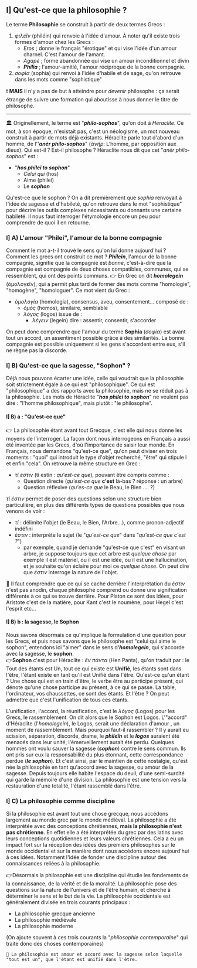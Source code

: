 ##  I] Qu'est-ce que la philosophie ? 


Le terme **Philosophie** se construit à partir de deux termes Grecs : 
1. *φιλεῖν* (philéin) qui renvoie à l'idée d'amour. À noter qu'il existe trois formes d'amour chez les Grecs : 
	* *Eros* ; donne le français "érotique" et qui vise l'idée d'un amour charnel. C'est l'amour de l'amant.
	* *Agapé* ; forme abandonnée qui vise un amour inconditionnel et divin
	*  ***Philia*** ; l'amour-amitié, l'amour réciproque de la bonne compagnie. 
2. *σοφία* (sophia) qui renvoi à l'idée d'habile et de sage, qu'on retrouve dans les mots comme "sophistique"

❗ **MAIS** il n'y a pas de but à atteindre pour *devenir* philosophe : ça serait étrange de suivre une formation qui aboutisse à nous donner le titre de philosophe.

----

🏛 Originellement, le terme est "***philo-sophos***", qu'on doit à *Héraclite*. Ce mot, à son époque, n'existait pas, c'est un néologisme, un mot nouveau construit à partir de mots déjà existants. 
Héraclite parle tout d'abord d'un homme, de l''***anèr philo-sophos***" (*ἀνήρ*: L’homme, par opposition aux dieux). Qui est-il ? Est-il philosophe ? Héraclite nous dit que cet "*anèr philo-sophos*" est :
- "***hos philei to sophon***"
	-  *Celui qui* (hos) 
	- Aime (philei) 
	- Le ***sophon***

Qu'est-ce que le sophon ? On a dit premièrement que *sophia* renvoyait à l'idée de sagesse et d'habileté, qu'on retrouve dans le mot "sophistique" pour décrire les outils complexes nécessitants ou donnants une certaine habileté. Il nous faut interroger l'étymologie encore un peu pour comprendre de quoi il en retourne.

### I] A) L'amour "Philei", l'amour de la bonne compagnie

Comment le mot a-t-il trouvé le sens qu'on lui donne aujourd'hui ? Comment les grecs ont construit ce mot ? ***Philein***, l'amour de la bonne compagnie, signifie que la compagnie est *bonne*, c'est-à-dire que la compagnie est compagnie de deux choses compatibles, communes, qui se ressemblent, qui ont des points communs. 
👉 En Grec on dit ***homolegein*** (ὁμολογεῖν), qui a permit plus tard de former des mots comme "homologie", "homogène", "homologuer". Ce mot vient du Grec  :
- *ὁμολογία* (homologia), consensus, aveu, consentement... composé de :
	- *ὁμός* (homos), similaire, semblable
	- *λόγος* (logos) issue de : 
		- *λέγειν* (legein) dire : assentir, consentir, s'accorder

On peut donc comprendre que l'amour du terme **Sophia** (*σοφία*) est avant tout un accord, un assentiment possible grâce à des similarités. La bonne compagnie est possible uniquement si les gens s'accordent entre eux, s'il ne règne pas la discorde.


### I] B) Qu'est-ce que la sagesse, "Sophon" ?

Déjà nous pouvons écarter une idée, celle qui voudrait que la philosophie soit strictement égale à ce qui est "philosophique". Ce qui est "philosophique" a des rapports avec la philosophie, mais ne se réduit pas à la philosophie. Les mots de Héraclite "***hos philei to sophon***" ne veulent pas dire : "l'homme philosophique", mais plutôt : "le philosophe".

#### I] B) a : "Qu'est-ce que"

👉 La philosophie étant avant tout Grecque, c'est elle qui nous donne les moyens de l'interroger. La façon dont nous interrogeons en Français a aussi été inventée par les Grecs, d'où l'importance de saisir leur monde. En Français, nous demandons "qu'est-ce que", qu'on peut diviser en trois moments : "quoi" qui introduit le type d'objet recherché, "être" qui stipule l et enfin "cela". On retrouve la même structure en Grec :

- *τί ἐστιν* (ti estin : *qu'est-ce que*), pouvant être compris comme :
	- Question directe (*qu'est-ce que* __c'est__ là-bas ? réponse : un arbre)
	- Question réflexive (*qu'es-ce que* le Beau, le Bien .... ?)

*τί ἐστιν* permet de poser des questions selon une structure bien particulière, en plus des différents types de questions possibles que nous venons de voir : 
- *τί* : délimite l'objet (le Beau, le Bien, l'Arbre...), comme pronon-adjectif indéfini
- *ἐστιν* : interprète le sujet (le "*qu'est-ce que*" dans "*qu'est-ce que c'est ?*")
	- par exemple, quand je demande "qu'est-ce que c'est" en visant un arbre, je suppose toujours que cet arbre est *quelque chose* par exemple il est matériel, ou il est une idée, ou il est une hallucination, et je souhaite qu'on éclaire pour moi ce *quelque chose*. On peut dire que *ἐστιν* interroge la nature de l'objet.

💎 Il faut comprendre que ce qui se cache derrière l'interprétation du *ἐστιν* n'est pas anodin, chaque philosophe comprend ou donne une signification différente à ce qui se trouve derrière. Pour Platon ce sont des idées, pour Aristote c'est de la matière, pour Kant c'est le noumène, pour Hegel c'est l'esprit etc...

#### I] B) b : la sagesse, le Sophon

Nous savons désormais ce qu'implique la formulation d'une question pour les Grecs, et puis nous savons que le philosophe est "celui qui aime le sophon", entendons ici "aimer" dans le sens d'***homolegein***, qui s'accorde avec la sagesse, le **sophon**.  
👉**Sophon** c'est pour Héraclite : *ἕν πάντα* (Hen Panta), qu'on traduit par : le Tout des étants est Un, tout ce qui existe est __Unifié__, les étants sont dans l'être, l'étant existe en tant qu'il est Unifié dans l'être. Qu'est-ce qu'un étant ? Une chose qui est en train d'être, le verbe être au participe présent, qui dénote qu'une chose participe au présent, à ce qui se passe. La table, l'ordinateur, vos chaussettes, ce sont des étants. Et l'être ? On peut admettre que c'est l'unification de tous ces étants.

L'unification, l'accord, la réunification, c'est le *λόγος* (Logos) pour les Grecs, le rassemblement. On dit alors que le Sophon est Logos. L'"accord" d'Héraclite (l'*homolegein*), le Logos,  serait une déclaration d'amour , un moment de rassemblement. Mais pourquoi faut-il rassembler ? Il y aurait eu scission, séparation, discorde, drame, le ***phileîn*** et le ***logos*** auraient été menacés dans leur unité, l'émerveillement aurait été perdu. Quelques hommes ont voulu sauver la sagesse (***sophon***) contre le sens commun. Ils ont pris sur eux la responsabilité du plus étonnant, cette correspondance perdue (***le sophon***). Et c'est ainsi, par le maintien de cette nostalgie, qu'est née la philosophie en tant qu'accord avec la sagesse, ou amour de la sagesse. Depuis toujours elle habite l'espace du deuil, d'une semi-surdité qui garde la mémoire d'une division. La philosophie est une tension vers la restauration d'une totalité, l'étant rassemblé dans l'être.


### I] C) La philosophie comme discipline

Si la philosophie est avant tout une chose grecque, nous accédons largement au monde grec par le monde médiéval. La philosophie a été interprétée avec des conceptions chrétiennes, __**mais la philosophie n'est pas chrétienne**__. En effet elle a été interprétée du grec par des latins avec leurs conceptions quotidiennes et leurs valeurs chrétiennes. Cela a eu un impact fort sur la réception des idées des premiers philosophes sur le monde occidental et sur la manière dont nous accédons encore aujourd'hui à ces idées. Notamment l'idée de fonder une discipline autour des connaissances reliées à la philosophie. 

👉Désormais la philosophie est une discipline qui étudie les fondements de la connaissance, de la vérité et de la moralité. La philosophie pose des questions sur la nature de l'univers et de l'être humain, et cherche à déterminer le sens et le but de la vie. La philosophie occidentale est généralement divisée en trois courants principaux : 
- La philosophie grecque ancienne
- La philosophie médiévale
- La philosophie moderne

(On ajoute souvent à ces trois courants la "*philosophie contemporaine*" qui traite donc des choses contemporaines)



```
🎯 La philosophie est amour et accord avec la sagesse selon laquelle 
"tout est un", que l'étant est unifié dans l'être.
```

